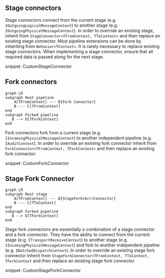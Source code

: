 ## Stage connectors

Stage connectors connect from the current stage (e.g. `IOutgoingLogicalMessageContext`) to another stage (e.g. `IOutgoingPhysicalMessageContext`). In order to override an existing stage, inherit from `StageConnector<TFromContext, TToContext>` and then replace an existing stage connector. Most pipeline extensions can be done by inheriting from `Behavior<TContext>`. It is rarely necessary to replace existing stage connectors. When implementing a stage connector, ensure that all required data is passed along for the next stage.

snippet: CustomStageConnector

## Fork connectors

```mermaid
graph LR
subgraph Root pipeline
    A[TFromContext] --- B{Fork Connector}
    B --- C[TFromContext]
end
subgraph Forked pipeline
   B --> D[TForkContext]
end
```

Fork connectors fork from a current stage (e.g. `IIncomingPhysicalMessageContext`) to another independent pipeline (e.g. `IAuditContext`). In order to override an existing fork connector inherit from `ForkConnector<TFromContext, TForkContext>` and then replace an existing fork connector.

snippet: CustomForkConnector

## Stage Fork Connector

```mermaid
graph LR
subgraph Root stage
    A[TFromContext] --- B{StageFork<br/>Connector}
    B --- C[TToContext]
end
subgraph Forked pipeline
   B --> D[TForkContext]
end
```

Stage fork connectors are essentially a combination of a stage connector and a fork connector. They have the ability to connect from the current stage (e.g. `ITransportReceiveContext`) to another stage (e.g. `IIncomingPhysicalMessageContext`) and fork to another independent pipeline (e.g. `IBatchedDispatchContext`). In order to override an existing stage fork connector inherit from `StageForkConnector<TFromContext, TToContext, TForkContext` and then replace an existing stage fork connector.

snippet: CustomStageForkConnector
